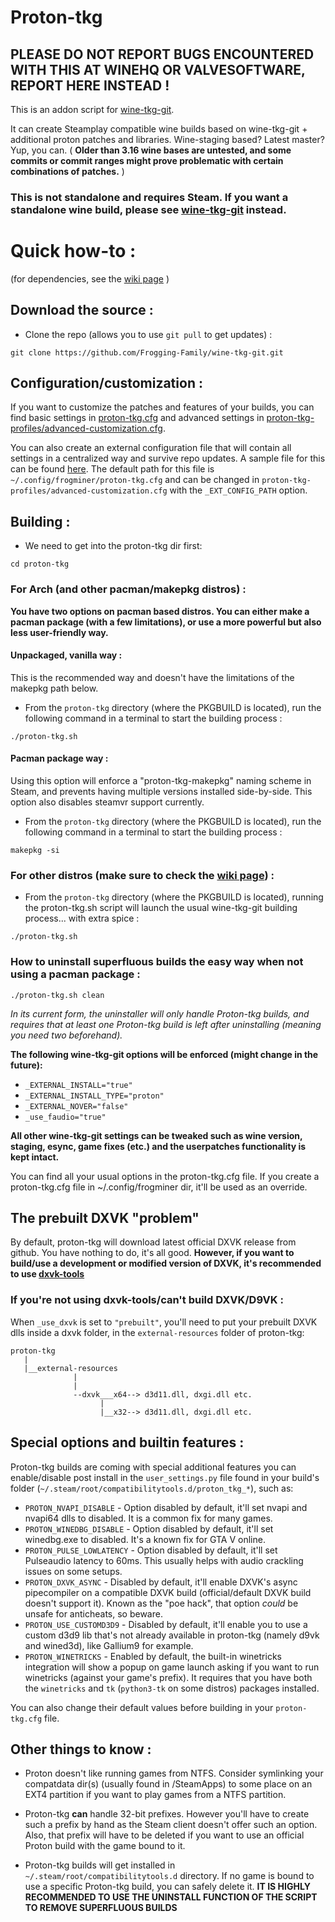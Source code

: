 # Proton-tkg

## PLEASE DO NOT REPORT BUGS ENCOUNTERED WITH THIS AT WINEHQ OR VALVESOFTWARE, REPORT HERE INSTEAD !

This is an addon script for [wine-tkg-git](https://github.com/Frogging-Family/wine-tkg-git/tree/master/wine-tkg-git).

It can create Steamplay compatible wine builds based on wine-tkg-git + additional proton patches and libraries. Wine-staging based? Latest master? Yup, you can.
( **Older than 3.16 wine bases are untested, and some commits or commit ranges might prove problematic with certain combinations of patches.** )

### This is not standalone and requires Steam. If you want a standalone wine build, please see [wine-tkg-git](https://github.com/Frogging-Family/wine-tkg-git/tree/master/wine-tkg-git) instead.


# Quick how-to :

(for dependencies, see the [wiki page](https://github.com/Tk-Glitch/PKGBUILDS/wiki/wine-tkg-git) )


## Download the source :

 * Clone the repo (allows you to use `git pull` to get updates) :
```
git clone https://github.com/Frogging-Family/wine-tkg-git.git
```

## Configuration/customization :

If you want to customize the patches and features of your builds, you can find basic settings in [proton-tkg.cfg](https://github.com/Frogging-Family/wine-tkg-git/blob/master/proton-tkg/proton-tkg.cfg) and advanced settings in [proton-tkg-profiles/advanced-customization.cfg](https://github.com/Frogging-Family/wine-tkg-git/blob/master/proton-tkg/proton-tkg-profiles/advanced-customization.cfg).

You can also create an external configuration file that will contain all settings in a centralized way and survive repo updates. A sample file for this can be found [here](https://github.com/Frogging-Family/wine-tkg-git/blob/master/proton-tkg/proton-tkg-profiles/sample-external-config.cfg). The default path for this file is `~/.config/frogminer/proton-tkg.cfg` and can be changed in `proton-tkg-profiles/advanced-customization.cfg` with the `_EXT_CONFIG_PATH` option.


## Building :

 * We need to get into the proton-tkg dir first:
```
cd proton-tkg
```

### For Arch (and other pacman/makepkg distros) :

**You have two options on pacman based distros. You can either make a pacman package (with a few limitations), or use a more powerful but also less user-friendly way.**

#### Unpackaged, vanilla way :

This is the recommended way and doesn't have the limitations of the makepkg path below.

 * From the `proton-tkg` directory (where the PKGBUILD is located), run the following command in a terminal to start the building process :
```
./proton-tkg.sh
```

#### Pacman package way :

Using this option will enforce a "proton-tkg-makepkg" naming scheme in Steam, and prevents having multiple versions installed side-by-side. This option also disables steamvr support currently.

 * From the `proton-tkg` directory (where the PKGBUILD is located), run the following command in a terminal to start the building process :
```
makepkg -si
```


### For other distros (make sure to check the [wiki page](https://github.com/Tk-Glitch/PKGBUILDS/wiki/wine-tkg-git)) :

 * From the `proton-tkg` directory (where the PKGBUILD is located), running the proton-tkg.sh script will launch the usual wine-tkg-git building process... with extra spice :
```
./proton-tkg.sh
```

### How to uninstall superfluous builds the easy way when not using a pacman package :
```
./proton-tkg.sh clean
```
*In its current form, the uninstaller will only handle Proton-tkg builds, and requires that at least one Proton-tkg build is left after uninstalling (meaning you need two beforehand).*


**The following wine-tkg-git options will be enforced (might change in the future):**
- `_EXTERNAL_INSTALL="true"`
- `_EXTERNAL_INSTALL_TYPE="proton"`
- `_EXTERNAL_NOVER="false"`
- `_use_faudio="true"`

**All other wine-tkg-git settings can be tweaked such as wine version, staging, esync, game fixes (etc.) and the userpatches functionality is kept intact.**

You can find all your usual options in the proton-tkg.cfg file. If you create a proton-tkg.cfg file in ~/.config/frogminer dir, it'll be used as an override.


## The prebuilt DXVK "problem"

By default, proton-tkg will download latest official DXVK release from github. You have nothing to do, it's all good. **However, if you want to build/use a development or modified version of DXVK, it's recommended to use [dxvk-tools](https://github.com/Frogging-Family/dxvk-tools)**

### If you're not using dxvk-tools/can't build DXVK/D9VK :

When `_use_dxvk` is set to `"prebuilt"`, you'll need to put your prebuilt DXVK dlls inside a dxvk folder, in the `external-resources` folder of proton-tkg:
```
proton-tkg
   |
   |__external-resources
              |
              |
              --dxvk___x64--> d3d11.dll, dxgi.dll etc.
                    |
                    |__x32--> d3d11.dll, dxgi.dll etc.
```

## Special options and builtin features :

Proton-tkg builds are coming with special additional features you can enable/disable post install in the `user_settings.py` file found in your build's folder (`~/.steam/root/compatibilitytools.d/proton_tkg_*`), such as:
- `PROTON_NVAPI_DISABLE` - Option disabled by default, it'll set nvapi and nvapi64 dlls to disabled. It is a common fix for many games.
- `PROTON_WINEDBG_DISABLE` - Option disabled by default, it'll set winedbg.exe to disabled. It's a known fix for GTA V online.
- `PROTON_PULSE_LOWLATENCY` - Option disabled by default, it'll set Pulseaudio latency to 60ms. This usually helps with audio crackling issues on some setups.
- `PROTON_DXVK_ASYNC` - Disabled by default, it'll enable DXVK's async pipecompiler on a compatible DXVK build (official/default DXVK build doesn't support it). Known as the "poe hack", that option *could* be unsafe for anticheats, so beware.
- `PROTON_USE_CUSTOMD3D9` - Disabled by default, it'll enable you to use a custom d3d9 lib that's not already available in proton-tkg (namely d9vk and wined3d), like Gallium9 for example.
- `PROTON_WINETRICKS` - Enabled by default, the built-in winetricks integration will show a popup on game launch asking if you want to run winetricks (against your game's prefix). It requires that you have both the `winetricks` and `tk` (`python3-tk` on some distros) packages installed.

You can also change their default values before building in your `proton-tkg.cfg` file.


## Other things to know :

- Proton doesn't like running games from NTFS. Consider symlinking your compatdata dir(s) (usually found in /SteamApps) to some place on an EXT4 partition if you want to play games from a NTFS partition.

- Proton-tkg **can** handle 32-bit prefixes. However you'll have to create such a prefix by hand as the Steam client doesn't offer such an option. Also, that prefix will have to be deleted if you want to use an official Proton build with the game bound to it.

- Proton-tkg builds will get installed in `~/.steam/root/compatibilitytools.d` directory. If no game is bound to use a specific Proton-tkg build, you can safely delete it. **IT IS HIGHLY RECOMMENDED TO USE THE UNINSTALL FUNCTION OF THE SCRIPT TO REMOVE SUPERFLUOUS BUILDS**
